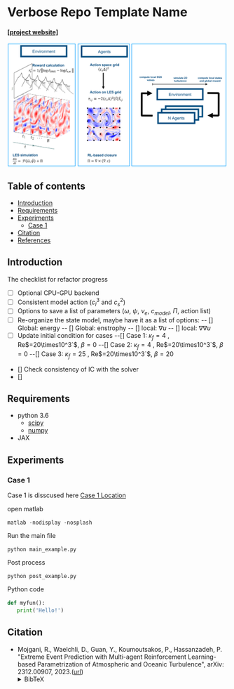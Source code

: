 # Verbose Repo Template Name

#### [[project website]](https://github.com/rmojgani/)
<img src="docs/MARL.png" width="500">

## Table of contents
* [Introduction](#Introduction)
* [Requirements](#Requirements)
* [Experiments](#Experiments)
    * [Case 1](#Case-1)
* [Citation](#Citation)
* [References](#References)

## Introduction
<!-- An abstract length introduction 
	to the project -->
The checklist for refactor progress
- [ ] Optional CPU-GPU backend
- [ ] Consistent model action ($`c_l^3`$ and $`c_s^2`$)
- [ ] Options to save a list of parameters ($`\omega`$, $`\psi`$, $`\nu_e`$, $`c_{model}`$, $`\Pi`$, action list)
- [ ] Re-organize the state model, maybe have it as a list of options:
-- [] Global: energy
-- [] Global: enstrophy
-- [] local: $`\nabla u`$
-- [] local: $`\nabla \nabla u`$
- [ ] Update initial condition for cases
--[] Case 1: $`\kappa_f=4`$ , Re$=20\times10^3`$, $`\beta=0`$
--[] Case 2: $`\kappa_f=4`$ , Re$=20\times10^3`$, $`\beta=0`$
--[] Case 3: $`\kappa_f=25`$ , Re$=20\times10^3`$, $`\beta=20`$
- [] Check consistency of IC with the solver
- []

## Requirements
<!-- These are examples,
	add or remove as appropriate -->

- python 3.6
	- [scipy](https://pypi.org/project/scipy/)
	- [numpy](https://pypi.org/project/numpy/)
- JAX


## Experiments
### Case 1
Case 1 is disscused here [Case 1 Location](./experiments/case1) 

open matlab
```
matlab -nodisplay -nosplash
```

Run the main file
```
python main_example.py
```

Post process
```
python post_example.py
```

Python code

```python
def myfun():
   print('Hello!')
```


## Citation
- Mojgani, R., Waelchli, D., Guan, Y., Koumoutsakos, P., Hassanzadeh, P.  "Extreme Event Prediction with Multi-agent Reinforcement Learning-based Parametrization of Atmospheric and Oceanic Turbulence", arXiv: 2312.00907, 2023.([url](https://arxiv.org/abs/2312.00907))<details><summary>BibTeX</summary><pre>
@article{Mojgani_arxiv_2023,
      title={Extreme Event Prediction with Multi-agent Reinforcement Learning-based Parametrization of Atmospheric and Oceanic Turbulence}, 
      author={Rambod Mojgani and Daniel Waelchli and Yifei Guan and Petros Koumoutsakos and Pedram Hassanzadeh},
      year={2023},
      eprint={2312.00907},
      archivePrefix={arXiv},
}</pre></details>




```


